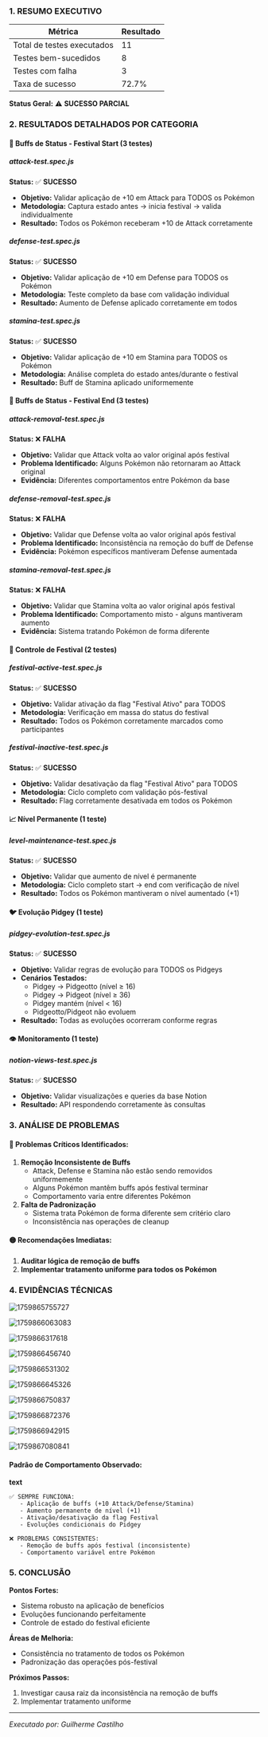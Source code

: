 ### 1. RESUMO EXECUTIVO

| Métrica                    | Resultado |
| -------------------------- | --------- |
| Total de testes executados | 11        |
| Testes bem-sucedidos       | 8         |
| Testes com falha           | 3         |
| Taxa de sucesso            | 72.7%     |

**Status Geral:** ⚠️ **SUCESSO PARCIAL**

### 2. RESULTADOS DETALHADOS POR CATEGORIA

#### 🎯 Buffs de Status - Festival Start (3 testes)

##### attack-test.spec.js

**Status:** ✅ **SUCESSO**

- **Objetivo:** Validar aplicação de +10 em Attack para TODOS os Pokémon
- **Metodologia:** Captura estado antes → inicia festival → valida individualmente
- **Resultado:** Todos os Pokémon receberam +10 de Attack corretamente

##### defense-test.spec.js

**Status:** ✅ **SUCESSO**

- **Objetivo:** Validar aplicação de +10 em Defense para TODOS os Pokémon
- **Metodologia:** Teste completo da base com validação individual
- **Resultado:** Aumento de Defense aplicado corretamente em todos

##### stamina-test.spec.js

**Status:** ✅ **SUCESSO**

- **Objetivo:** Validar aplicação de +10 em Stamina para TODOS os Pokémon
- **Metodologia:** Análise completa do estado antes/durante o festival
- **Resultado:** Buff de Stamina aplicado uniformemente

#### 🎯 Buffs de Status - Festival End (3 testes)

##### attack-removal-test.spec.js

**Status:** ❌ **FALHA**

- **Objetivo:** Validar que Attack volta ao valor original após festival
- **Problema Identificado:** Alguns Pokémon não retornaram ao Attack original
- **Evidência:** Diferentes comportamentos entre Pokémon da base

##### defense-removal-test.spec.js

**Status:** ❌ **FALHA**

- **Objetivo:** Validar que Defense volta ao valor original após festival
- **Problema Identificado:** Inconsistência na remoção do buff de Defense
- **Evidência:** Pokémon específicos mantiveram Defense aumentada

##### stamina-removal-test.spec.js

**Status:** ❌ **FALHA**

- **Objetivo:** Validar que Stamina volta ao valor original após festival
- **Problema Identificado:** Comportamento misto - alguns mantiveram aumento
- **Evidência:** Sistema tratando Pokémon de forma diferente

#### 🚩 Controle de Festival (2 testes)

##### festival-active-test.spec.js

**Status:** ✅ **SUCESSO**

- **Objetivo:** Validar ativação da flag "Festival Ativo" para TODOS
- **Metodologia:** Verificação em massa do status do festival
- **Resultado:** Todos os Pokémon corretamente marcados como participantes

##### festival-inactive-test.spec.js

**Status:** ✅ **SUCESSO**

- **Objetivo:** Validar desativação da flag "Festival Ativo" para TODOS
- **Metodologia:** Ciclo completo com validação pós-festival
- **Resultado:** Flag corretamente desativada em todos os Pokémon

#### 📈 Nível Permanente (1 teste)

##### level-maintenance-test.spec.js

**Status:** ✅ **SUCESSO**

- **Objetivo:** Validar que aumento de nível é permanente
- **Metodologia:** Ciclo completo start → end com verificação de nível
- **Resultado:** Todos os Pokémon mantiveram o nível aumentado (+1)

#### 🐦 Evolução Pidgey (1 teste)

##### pidgey-evolution-test.spec.js

**Status:** ✅ **SUCESSO**

- **Objetivo:** Validar regras de evolução para TODOS os Pidgeys
- **Cenários Testados:**
  - Pidgey → Pidgeotto (nível ≥ 16)
  - Pidgey → Pidgeot (nível ≥ 36)
  - Pidgey mantém (nível < 16)
  - Pidgeotto/Pidgeot não evoluem
- **Resultado:** Todas as evoluções ocorreram conforme regras

#### 👁️ Monitoramento (1 teste)

##### notion-views-test.spec.js

**Status:** ✅ **SUCESSO**

- **Objetivo:** Validar visualizações e queries da base Notion
- **Resultado:** API respondendo corretamente às consultas

### 3. ANÁLISE DE PROBLEMAS

#### 🔴 Problemas Críticos Identificados:

1. **Remoção Inconsistente de Buffs**
   - Attack, Defense e Stamina não estão sendo removidos uniformemente
   - Alguns Pokémon mantêm buffs após festival terminar
   - Comportamento varia entre diferentes Pokémon
2. **Falta de Padronização**
   - Sistema trata Pokémon de forma diferente sem critério claro
   - Inconsistência nas operações de cleanup

#### 🟡 Recomendações Imediatas:

1. **Auditar lógica de remoção de buffs**
2. **Implementar tratamento uniforme para todos os Pokémon**

### 4. EVIDÊNCIAS TÉCNICAS

![1759865755727](image/Relatorio/1759865755727.png)

![1759866063083](image/Relatorio/1759866063083.png)

![1759866317618](image/Relatorio/1759866317618.png)

![1759866456740](image/Relatorio/1759866456740.png)

![1759866531302](image/Relatorio/1759866531302.png)

![1759866645326](image/Relatorio/1759866645326.png)

![1759866750837](image/Relatorio/1759866750837.png)

![1759866872376](image/Relatorio/1759866872376.png)

![1759866942915](image/Relatorio/1759866942915.png)

![1759867080841](image/Relatorio/1759867080841.png)

#### Padrão de Comportamento Observado:

**text**

```
✅ SEMPRE FUNCIONA:
   - Aplicação de buffs (+10 Attack/Defense/Stamina)
   - Aumento permanente de nível (+1)
   - Ativação/desativação da flag Festival
   - Evoluções condicionais do Pidgey

❌ PROBLEMAS CONSISTENTES:
   - Remoção de buffs após festival (inconsistente)
   - Comportamento variável entre Pokémon
```

### 5. CONCLUSÃO

**Pontos Fortes:**

- Sistema robusto na aplicação de benefícios
- Evoluções funcionando perfeitamente
- Controle de estado do festival eficiente

**Áreas de Melhoria:**

- Consistência no tratamento de todos os Pokémon
- Padronização das operações pós-festival

**Próximos Passos:**

1. Investigar causa raiz da inconsistência na remoção de buffs
2. Implementar tratamento uniforme

---

_Executado por: Guilherme Castilho_
